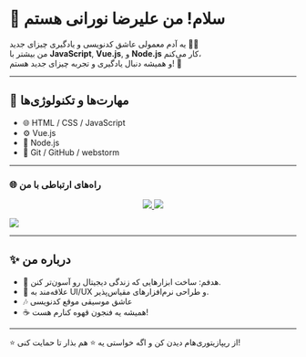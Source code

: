 # 👋 سلام! من علیرضا نورانی هستم

یه آدم معمولی عاشق کدنویسی و یادگیری چیزای جدید 🧑‍💻  
من بیشتر با **JavaScript**, **Vue.js**, و **Node.js** کار می‌کنم،  
و همیشه دنبال یادگیری و تجربه چیزای جدید هستم! 🚀

---

## 🧠 مهارت‌ها و تکنولوژی‌ها
- 🌐 HTML / CSS / JavaScript  
- ⚙️ Vue.js   
- 🧩 Node.js    
- 🧰 Git / GitHub / webstorm

---

### 🌐 راه‌های ارتباطی با من
<p align="center">
  <a href="https://github.com/Alirezanourish">
    <img src="https://img.shields.io/badge/GitHub-181717?style=for-the-badge&logo=github&logoColor=white" />
  </a>
  <a href="https://instagram.com/mealireza81">
    <img src="https://img.shields.io/badge/Instagram-E4405F?style=for-the-badge&logo=instagram&logoColor=white" />
  </a>
</p>
<p>
  <a href="https://linkedin.com/in/alireza-nourani">
    <img src="https://img.shields.io/badge/LinkedIn-0077B5?style=for-the-badge&logo=linkedin&logoColor=white" />
  </a>
</p>


---

## ✨ درباره من
- 🎯 هدفم: ساخت ابزارهایی که زندگی دیجیتال رو آسون‌تر کنن.  
- 🧩 علاقه‌مند به UI/UX و طراحی نرم‌افزارهای مقیاس‌پذیر.  
- 🎶 عاشق موسیقی موقع کدنویسی  
- ☕ همیشه یه فنجون قهوه کنارم هست!

---

⭐️ از ریپازیتوری‌هام دیدن کن و اگه خواستی یه ⭐️ هم بذار تا حمایت کنی!
